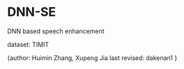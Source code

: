 # DNN-SE
DNN based speech enhancement

dataset: TIMIT

{author: Huimin Zhang, Xupeng Jia
 last revised: dakenan1
}

